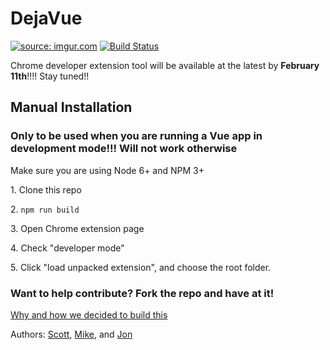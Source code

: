 # DejaVue 
<a href="http://imgur.com/SkifFa4"><img src="http://i.imgur.com/SkifFa4.png" title="source: imgur.com" /></a>
[![Build Status](https://travis-ci.org/taye/interact.js.svg?branch=master)]()



Chrome developer extension tool will be available at the latest by <b>February 11th</b>!!!! Stay tuned!!

## Manual Installation 

<h3>Only to be used when you are running a Vue app in development mode!!! Will not work otherwise</h3>

Make sure you are using Node 6+ and NPM 3+

<p>1. Clone this repo</p>
<p>2. <code>npm run build</code></p>
<p>3. Open Chrome extension page</p>
<p>4. Check "developer mode"</p>
<p>5. Click "load unpacked extension", and choose the root folder.</p>

### Want to help contribute? Fork the repo and have at it!

<a href="https://medium.com/@jonajumba/why-were-building-dejavue-js-80e037bf15e3#.tygt4by9o">Why and how we decided to build this</a>


Authors:
<a href="https://github.com/sschwartz0">Scott</a>,
<a href="https://github.com/madebymtr">Mike</a>, and 
<a href="https://github.com/kimhjona">Jon</a>
